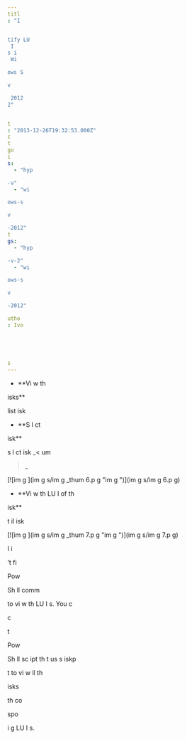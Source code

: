 ```yaml
---
titl
: "I


tify LU
 I
s i
 Wi

ows S

v

 2012 
2"


t
: "2013-12-26T19:32:53.000Z"
c
t
go
i
s: 
  - "hyp

-v"
  - "wi

ows-s

v

-2012"
t
gs: 
  - "hyp

-v-2"
  - "wi

ows-s

v

-2012"

utho
: Ivo 





s
---
```


- **Vi
w th
 
isks**

list 
isk

- **S
l
ct 
 
isk**

s
l
ct 
isk _<
um


>_

[![im
g
](im
g
s/im
g
_thum
6.p
g "im
g
")](im
g
s/im
g
6.p
g)

- **Vi
w th
 LU
 I
 of th
 
isk**



t
il 
isk

[![im
g
](im
g
s/im
g
_thum
7.p
g "im
g
")](im
g
s/im
g
7.p
g)

I 
i

’t fi

 
 Pow

Sh
ll comm


 to vi
w th
 LU
 I
s. You c

 c


t
 
 Pow

Sh
ll sc
ipt th
t us
s 
iskp

t to vi
w 
ll th
 
isks 


 th
 co


spo

i
g LU
 I
s.






